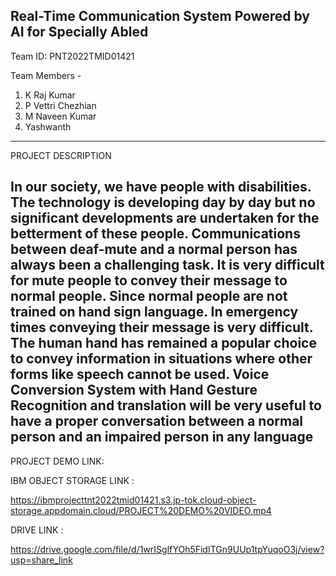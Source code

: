 Real-Time Communication System Powered by AI for Specially Abled 
---------------------------------------------------------------------------------------------------------------------------------
Team ID:  PNT2022TMID01421                 

Team Members - 
1. K Raj Kumar
2. P Vettri Chezhian 
3. M Naveen Kumar
4. Yashwanth 
---------------------------------------------------------------------------------------------------------------------------------
PROJECT DESCRIPTION   

In our society, we have people with disabilities. The technology is developing day by day but no significant developments
are undertaken for the betterment of these people. Communications between deaf-mute and a normal person has always been
a challenging task. It is very difficult for mute people to convey their message to normal people. Since normal people are
not trained on hand sign language. In emergency times conveying their message is very difficult. The human hand has remained
a popular choice to convey information in situations where other forms like speech cannot be used. Voice Conversion 
System with Hand Gesture Recognition and translation will be very useful to have a proper conversation between a normal 
person and an impaired person in any language
----------------------------------------------------------------------------------------------------------------------------------
PROJECT DEMO LINK:

IBM OBJECT STORAGE LINK :

https://ibmprojecttnt2022tmid01421.s3.jp-tok.cloud-object-storage.appdomain.cloud/PROJECT%20DEMO%20VIDEO.mp4 

DRIVE LINK :

https://drive.google.com/file/d/1wrISglfYOh5FidITGn9UUp1tpYuqoO3j/view?usp=share_link
